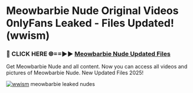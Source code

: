 # Meowbarbie Nude Original Videos 0nlyFans Leaked - Files Updated! (wwism)

<h3>🔴 CLICK HERE 🌐==►► <a href="https://tinyurl.com/yc6ubb5a" rel="nofollow">Meowbarbie Nude Updated Files</a></h3>

Get Meowbarbie Nude and all content. Now you can access all videos and pictures of Meowbarbie Nude. New Updated Files 2025!

[![wwism](https://i.imgur.com/7eu0CRL.gif)](https://tinyurl.com/yc6ubb5a)
meowbarbie leaked nudes